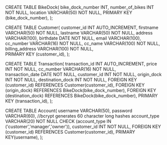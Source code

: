 CREATE TABLE BikeDock(
    bike_dock_number INT,
    number_of_bikes INT NOT NULL,
    location VARCHAR(50) NOT NULL,
    PRIMARY KEY (bike_dock_number),
);

CREATE TABLE Customer(
    customer_id INT AUTO_INCREMENT,
    firstname VARCHAR(50) NOT NULL,
    lastname VARCHAR(50) NOT NULL,
    address VARCHAR(100),
    birthdate DATE NOT NULL,
    email VARCHAR(100),
    cc_number VARCHAR(16) NOT NULL,
    cc_name VARCHAR(100) NOT NULL,
    billing_address VARCHAR(100) NOT NULL,              
    PRIMARY KEY (customer_id),
);

CREATE TABLE Transaction(
    transaction_id INT AUTO_INCREMENT,
    price INT NOT NULL,
    cc_number VARCHAR(16) NOT NULL,              
    transaction_date DATE NOT NULL,
    customer_id INT NOT NULL,
    origin_dock INT NOT NULL,
    destination_dock INT NOT NULL,
    FOREIGN KEY (customer_id) REFERENCES Customer(customer_id),
    FOREIGN KEY (origin_dock) REFERENCES BikeDock(bike_dock_number),
    FOREIGN KEY (destination_dock) REFERENCES BikeDock(bike_dock_number),
    PRIMARY KEY (transaction_id),
);

CREATE TABLE Account(
    username VARCHAR(50),
    password VARCHAR(60), //bcrypt generates 60 character long hashes
    account_type VARCHAR(20) NOT NULL CHECK (account_type IN ('customer','manager','owner')),
    customer_id INT NOT NULL,
    FOREIGN KEY (customer_id) REFERENCES Customer(customer_id),
    PRIMARY KEY(username),
);